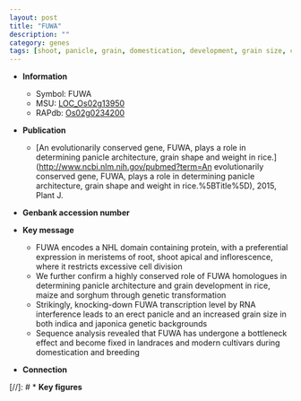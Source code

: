 ```yaml
---
layout: post
title: "FUWA"
description: ""
category: genes
tags: [shoot, panicle, grain, domestication, development, grain size, cell division, architecture, erect, breeding, panicle architecture]
---
```


* **Information**  
    + Symbol: FUWA  
    + MSU: [LOC_Os02g13950](http://rice.uga.edu/cgi-bin/ORF_infopage.cgi?orf=LOC_Os02g13950)  
    + RAPdb: [Os02g0234200](http://rapdb.dna.affrc.go.jp/viewer/gbrowse_details/irgsp1?name=Os02g0234200)  

* **Publication**  
    + [An evolutionarily conserved gene, FUWA, plays a role in determining panicle architecture, grain shape and weight in rice.](http://www.ncbi.nlm.nih.gov/pubmed?term=An evolutionarily conserved gene, FUWA, plays a role in determining panicle architecture, grain shape and weight in rice.%5BTitle%5D), 2015, Plant J.

* **Genbank accession number**  

* **Key message**  
    + FUWA encodes a NHL domain containing protein, with a preferential expression in meristems of root, shoot apical and inflorescence, where it restricts excessive cell division
    + We further confirm a highly conserved role of FUWA homologues in determining panicle architecture and grain development in rice, maize and sorghum through genetic transformation
    + Strikingly, knocking-down FUWA transcription level by RNA interference leads to an erect panicle and an increased grain size in both indica and japonica genetic backgrounds
    + Sequence analysis revealed that FUWA has undergone a bottleneck effect and become fixed in landraces and modern cultivars during domestication and breeding

* **Connection**  

[//]: # * **Key figures**  


